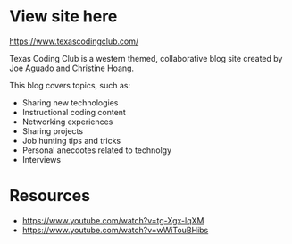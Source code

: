 # View site here
https://www.texascodingclub.com/

Texas Coding Club is a western themed, collaborative blog site created by Joe Aguado and Christine Hoang. 

This blog covers topics, such as:
* Sharing new technologies
* Instructional coding content
* Networking experiences
* Sharing projects
* Job hunting tips and tricks
* Personal anecdotes related to technolgy
* Interviews

# Resources
- https://www.youtube.com/watch?v=tg-Xgx-lqXM
- https://www.youtube.com/watch?v=wWiTouBHibs


